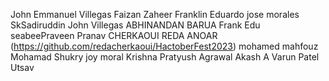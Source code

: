 John Emmanuel Villegas
Faizan Zaheer
Franklin Eduardo
jose morales
SkSadiruddin
John  Villegas
ABHINANDAN BARUA
Frank Edu
seabeePraveen
Pranav
CHERKAOUI REDA ANOAR (https://github.com/redacherkaoui/HactoberFest2023)
mohamed mahfouz
Mohamad Shukry
joy moral
Krishna
Pratyush Agrawal
Akash A
Varun Patel 
Utsav


